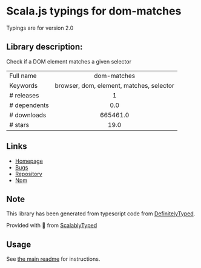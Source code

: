 
# Scala.js typings for dom-matches

Typings are for version 2.0

## Library description:
Check if a DOM element matches a given selector

|                    |                 |
| ------------------ | :-------------: |
| Full name          | dom-matches |
| Keywords           | browser, dom, element, matches, selector |
| # releases         | 1 |
| # dependents       | 0.0 |
| # downloads        | 665461.0 |
| # stars            | 19.0 |

## Links
- [Homepage](https://github.com/necolas/dom-matches#readme)
- [Bugs](https://github.com/necolas/dom-matches/issues)
- [Repository](https://github.com/necolas/dom-matches)
- [Npm](https://www.npmjs.com/package/dom-matches)
    


## Note
This library has been generated from typescript code from [DefinitelyTyped](https://definitelytyped.org).

Provided with :purple_heart: from [ScalablyTyped](https://github.com/oyvindberg/ScalablyTyped)

## Usage
See [the main readme](../../readme.md) for instructions.


